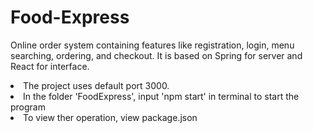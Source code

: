 # Food-Express
Online order system containing features like registration, login, menu searching, ordering, and checkout.
It is based on Spring for server and React for interface.
<div>
  <li>The project uses default port 3000.</li>
  <li>In the folder 'FoodExpress', input 'npm start' in terminal to start the program</li>
  <li>To view ther operation, view package.json</li>
</div>
